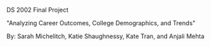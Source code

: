 DS 2002 Final Project

"Analyzing Career Outcomes, College Demographics, and Trends"

By: Sarah Michelitch, Katie Shaughnessy, Kate Tran, and Anjali Mehta
